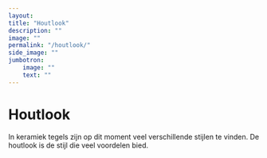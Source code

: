 ```yaml
---
layout: 
title: "Houtlook"
description: ""
image: ""
permalink: "/houtlook/"
side_image: ""
jumbotron:
    image: ""
    text: ""
---
```


# Houtlook

In keramiek tegels zijn op dit moment veel verschillende stijlen te vinden. De houtlook is de stijl die veel voordelen bied.
